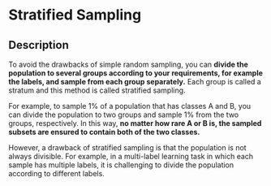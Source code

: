 # Stratified Sampling

## Description

To avoid the drawbacks of simple random sampling, you can **divide the population to several groups according to your requirements, for example the labels, and sample from each group separately.** Each group is called a stratum and this method is called stratified sampling.

For example, to sample 1% of a population that has classes A and B, you can divide the population to two groups and sample 1% from the two groups, respectively. In this way, **no matter how rare A or B is, the sampled subsets are ensured to contain both of the two classes.**

However, a drawback of stratified sampling is that the population is not always divisible. For example, in a multi-label learning task in which each sample has multiple labels, it is challenging to divide the population according to different labels.
